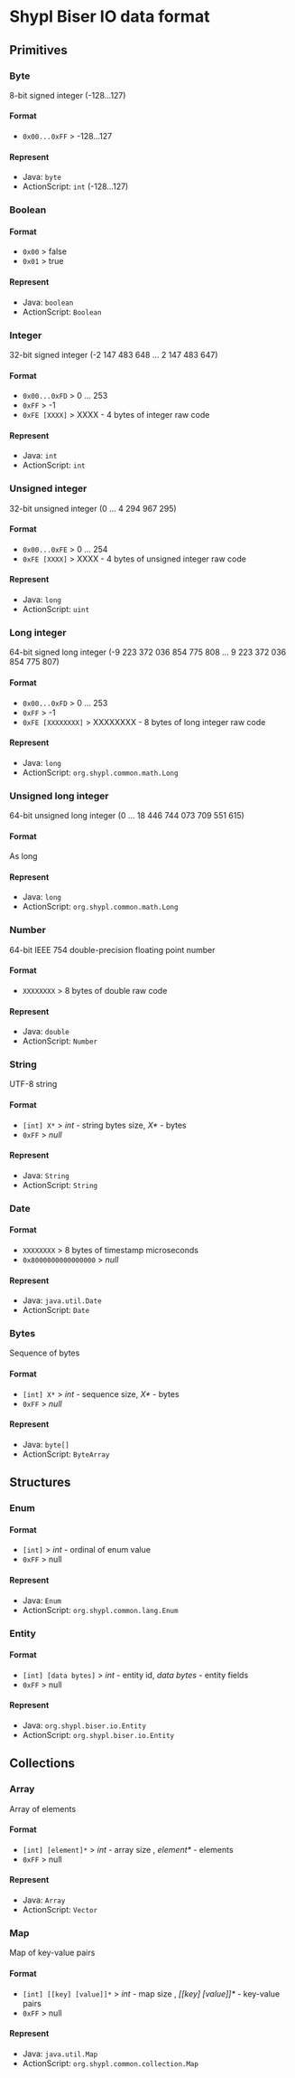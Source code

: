 # Shypl Biser IO data format


## Primitives


### Byte
8-bit signed integer (-128...127)

#### Format
* `0x00...0xFF` > -128...127

#### Represent
* Java: `byte`
* ActionScript: `int` (-128...127)


### Boolean

#### Format
* `0x00` > false
* `0x01` > true

#### Represent
* Java: `boolean`
* ActionScript: `Boolean`


### Integer
32-bit signed integer (-2 147 483 648 ... 2 147 483 647)

#### Format
* `0x00...0xFD` > 0 ... 253
* `0xFF` > -1
* `0xFE [XXXX]` > XXXX - 4 bytes of integer raw code

#### Represent
* Java: `int`
* ActionScript: `int`


### Unsigned integer
32-bit unsigned integer (0 ... 4 294 967 295)

#### Format
* `0x00...0xFE` > 0 ... 254
* `0xFE [XXXX]` > XXXX - 4 bytes of unsigned integer raw code

#### Represent
* Java: `long`
* ActionScript: `uint`


### Long integer
64-bit signed long integer (-9 223 372 036 854 775 808 ... 9 223 372 036 854 775 807)

#### Format
* `0x00...0xFD` > 0 ... 253
* `0xFF` > -1
* `0xFE [XXXXXXXX]` > XXXXXXXX - 8 bytes of long integer raw code

#### Represent
* Java: `long`
* ActionScript: `org.shypl.common.math.Long`


### Unsigned long integer
64-bit unsigned long integer (0 ... 18 446 744 073 709 551 615)

#### Format
As long

#### Represent
* Java: `long`
* ActionScript: `org.shypl.common.math.Long`


### Number
64-bit IEEE 754 double-precision floating point number

#### Format
* `XXXXXXXX` > 8 bytes of double raw code

#### Represent
* Java: `double`
* ActionScript: `Number`

### String
UTF-8 string

#### Format
* `[int] X*` > _int_ - string bytes size, _X*_ - bytes
* `0xFF` > _null_

#### Represent
* Java: `String`
* ActionScript: `String`

### Date

#### Format
* `XXXXXXXX` > 8 bytes of timestamp microseconds
* `0x8000000000000000` > _null_

#### Represent
* Java: `java.util.Date`
* ActionScript: `Date`

### Bytes
Sequence of bytes

#### Format
* `[int] X*` > _int_ - sequence size, _X*_ - bytes
* `0xFF` > _null_

#### Represent
* Java: `byte[]`
* ActionScript: `ByteArray`


## Structures

### Enum

#### Format 
* `[int]` > _int_ - ordinal of enum value
* `0xFF` > null

#### Represent
* Java: `Enum`
* ActionScript: `org.shypl.common.lang.Enum`


### Entity

#### Format 
* `[int] [data bytes]` > _int_ - entity id, _data bytes_ - entity fields
* `0xFF` > null

#### Represent
* Java: `org.shypl.biser.io.Entity`
* ActionScript: `org.shypl.biser.io.Entity`


## Collections


### Array
Array of elements

#### Format 
* `[int] [element]*` > _int_ - array size , _element*_ - elements
* `0xFF` > null

#### Represent
* Java: `Array`
* ActionScript: `Vector`


### Map
Map of key-value pairs

#### Format 
* `[int] [[key] [value]]*` > _int_ - map size , _[[key] [value]]*_ - key-value pairs
* `0xFF` > null

#### Represent
* Java: `java.util.Map`
* ActionScript: `org.shypl.common.collection.Map`
